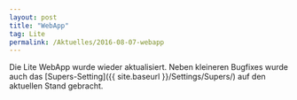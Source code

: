 ```yaml
---
layout: post
title: "WebApp"
tag: Lite
permalink: /Aktuelles/2016-08-07-webapp
---
```


Die Lite WebApp wurde wieder aktualisiert. Neben kleineren Bugfixes wurde auch das [Supers-Setting]({{ site.baseurl }}/Settings/Supers/) auf den aktuellen Stand gebracht.



